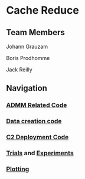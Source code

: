 # Cache Reduce

## Team Members

Johann Grauzam

Boris Prodhomme

Jack Reilly

## Navigation

### [ADMM Related Code](https://github.com/jackdreilly/SparkOpt/tree/master/src/main/scala/admm/opt)

### [Data creation code](https://github.com/jackdreilly/SparkOpt/tree/master/src/main/scala/admm/data)

### [C2 Deployment Code](https://github.com/jackdreilly/SparkOpt/tree/master/scripts/admm.py)

### [Trials](https://github.com/jackdreilly/SparkOpt/tree/master/src/main/scala/admm/trials) and [Experiments](https://github.com/jackdreilly/SparkOpt/tree/master/etc/trials.py)

### [Plotting](https://github.com/jackdreilly/SparkOpt/tree/master/scripts/etc/jsonlab)